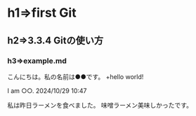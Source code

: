 # h1=>first Git
## h2=>3.3.4 Gitの使い方
### h3=>example.md

こんにちは。私の名前は●●です。
+hello world!

I am ○○.
2024/10/29 10:47

私は昨日ラーメンを食べました。
味噌ラーメン美味しかったです。
